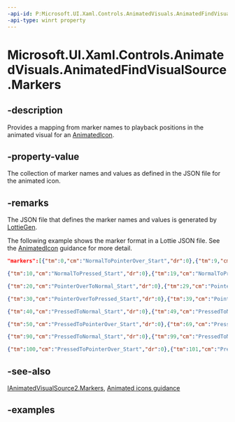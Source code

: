 ```yaml
---
-api-id: P:Microsoft.UI.Xaml.Controls.AnimatedVisuals.AnimatedFindVisualSource.Markers
-api-type: winrt property
---
```


# Microsoft.UI.Xaml.Controls.AnimatedVisuals.AnimatedFindVisualSource.Markers

<!--
public System.Collections.Generic.IReadOnlyDictionary<string,double> Markers { get; }
-->

## -description

Provides a mapping from marker names to playback positions in the animated visual for an [AnimatedIcon](../microsoft.ui.xaml.controls/AnimatedIcon.md).

## -property-value

The collection of marker names and values as defined in the JSON file for the animated icon.

## -remarks

The JSON file that defines the marker names and values is  generated by [LottieGen](/windows/communitytoolkit/animations/lottie-scenarios/getting_started_codegen).

The following example shows the marker format in a Lottie JSON file. See the [AnimatedIcon](/windows/apps/design/controls/animated-icon) guidance for more detail.

```json
"markers":[{"tm":0,"cm":"NormalToPointerOver_Start","dr":0},{"tm":9,"cm":"NormalToPointerOver_End","dr":0}, 

{"tm":10,"cm":"NormalToPressed_Start","dr":0},{"tm":19,"cm":"NormalToPressed_End","dr":0}, 

{"tm":20,"cm":"PointerOverToNormal_Start","dr":0},{"tm":29,"cm":"PointerOverToNormal_End","dr":0}, 

{"tm":30,"cm":"PointerOverToPressed_Start","dr":0},{"tm":39,"cm":"PointerOverToPressed_End","dr":0}, 

{"tm":40,"cm":"PressedToNormal_Start","dr":0},{"tm":49,"cm":"PressedToNormal_End","dr":0}, 

{"tm":50,"cm":"PressedToPointerOver_Start","dr":0},{"tm":69,"cm":"PressedToPointerOver_End","dr":0}, 

{"tm":90,"cm":"PressedToNormal_Start","dr":0},{"tm":99,"cm":"PressedToNormal_End","dr":0}, 

{"tm":100,"cm":"PressedToPointerOver_Start","dr":0},{"tm":101,"cm":"PressedToPointerOver_End","dr":0}]
```

## -see-also

[IAnimatedVisualSource2.Markers](../microsoft.ui.xaml.controls/ianimatedvisualsource2_markers.md), [Animated icons guidance](/windows/apps/design/controls/animated-icon)

## -examples

